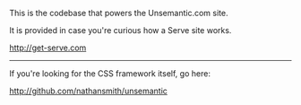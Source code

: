 This is the codebase that powers the Unsemantic.com site.

It is provided in case you're curious how a Serve site works.

http://get-serve.com

---

If you're looking for the CSS framework itself, go here:

http://github.com/nathansmith/unsemantic